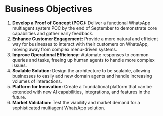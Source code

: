# Business Objectives

1.  **Develop a Proof of Concept (POC):** Deliver a functional WhatsApp multiagent system POC by the end of September to demonstrate core capabilities and gather early feedback.
2.  **Enhance Customer Engagement:** Provide a more natural and efficient way for businesses to interact with their customers on WhatsApp, moving away from complex menu-driven systems.
3.  **Improve Operational Efficiency:** Automate responses to common queries and tasks, freeing up human agents to handle more complex issues.
4.  **Scalable Solution:** Design the architecture to be scalable, allowing businesses to easily add new domain agents and handle increasing volumes of interactions.
5.  **Platform for Innovation:** Create a foundational platform that can be extended with new AI capabilities, integrations, and features in the future.
6.  **Market Validation:** Test the viability and market demand for a sophisticated multiagent WhatsApp solution.